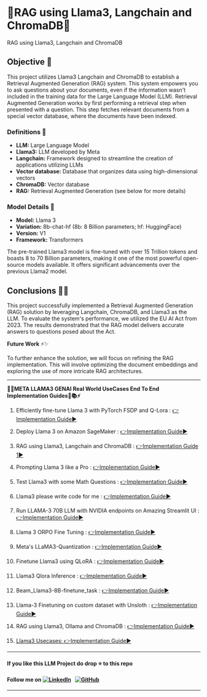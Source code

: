 # 🌟RAG using Llama3, Langchain and ChromaDB💎
RAG using Llama3, Langchain and ChromaDB

## Objective 🎯

This project utilizes Llama3 Langchain and ChromaDB to establish a Retrieval Augmented Generation (RAG) system. This system empowers you to ask questions about your documents, even if the information wasn't included in the training data for the Large Language Model (LLM). Retrieval Augmented Generation works by first performing a retrieval step when presented with a question. This step fetches relevant documents from a special vector database, where the documents have been indexed.

### Definitions 📝

* **LLM:** Large Language Model
* **Llama3:** LLM developed by Meta
* **Langchain:** Framework designed to streamline the creation of applications utilizing LLMs
* **Vector database:** Database that organizes data using high-dimensional vectors
* **ChromaDB:** Vector database
* **RAG:** Retrieval Augmented Generation (see below for more details)

### Model Details 🌟

* **Model:** Llama 3
* **Variation:** 8b-chat-hf (8b: 8 Billion parameters; hf: HuggingFace)
* **Version:** V1
* **Framework:** Transformers

The pre-trained Llama3 model is fine-tuned with over 15 Trillion tokens and boasts 8 to 70 Billion parameters, making it one of the most powerful open-source models available. It offers significant advancements over the previous Llama2 model.


## Conclusions 💯🔥

This project successfully implemented a Retrieval Augmented Generation (RAG) solution by leveraging Langchain, ChromaDB, and Llama3 as the LLM. To evaluate the system's performance, we utilized the EU AI Act from 2023. The results demonstrated that the RAG model delivers accurate answers to questions posed about the Act.

**Future Work** ⚡✨

To further enhance the solution, we will focus on refining the RAG implementation. This will involve optimizing the document embeddings and exploring the use of more intricate RAG architectures.

---
**💎🌟META LLAMA3 GENAI Real World UseCases End To End Implementation Guides📝📚⚡**

1. Efficiently fine-tune Llama 3 with PyTorch FSDP and Q-Lora : [👉Implementation Guide▶️](https://github.com/GURPREETKAURJETHRA/Meta-LLAMA3-GenAI-UseCases-End-To-End-Implementation-Guides/blob/main/GENAI_NOTEBOOKS/fsdp-qlora-distributed-llama3.ipynb)

2. Deploy Llama 3 on Amazon SageMaker : [👉Implementation Guide▶️](https://github.com/GURPREETKAURJETHRA/Meta-LLAMA3-GenAI-UseCases-End-To-End-Implementation-Guides/blob/main/GENAI_NOTEBOOKS/deploy-llama3.ipynb)

3. RAG using Llama3, Langchain and ChromaDB : [👉Implementation Guide 1▶️](https://github.com/GURPREETKAURJETHRA/Meta-LLAMA3-GenAI-UseCases-End-To-End-Implementation-Guides/blob/main/GENAI_NOTEBOOKS/rag-using-llama3-langchain-and-chromadb.ipynb)

4. Prompting Llama 3 like a Pro : [👉Implementation Guide▶️](https://github.com/GURPREETKAURJETHRA/Meta-LLAMA3-GenAI-UseCases-End-To-End-Implementation-Guides/blob/main/GENAI_NOTEBOOKS/prompting-llama-3-like-a-pro.ipynb)

5. Test Llama3 with some Math Questions : [👉Implementation Guide▶️](https://github.com/GURPREETKAURJETHRA/Meta-LLAMA3-GenAI-UseCases-End-To-End-Implementation-Guides/blob/main/GENAI_NOTEBOOKS/test-llama3-with-some-math-questions.ipynb)

6. Llama3 please write code for me : [👉Implementation Guide▶️](https://github.com/GURPREETKAURJETHRA/Meta-LLAMA3-GenAI-UseCases-End-To-End-Implementation-Guides/blob/main/GENAI_NOTEBOOKS/llama3-please-write-code-for-me.ipynb)

7. Run LLAMA-3 70B LLM with NVIDIA endpoints on Amazing Streamlit UI : [👉Implementation Guide▶️](https://github.com/GURPREETKAURJETHRA/LLAMA3-70B-LLM-with-NVIDIA)

8. Llama 3 ORPO Fine Tuning : [👉Implementation Guide▶️](https://github.com/GURPREETKAURJETHRA/Llama-3-ORPO-Fine-Tuning)

9. Meta's LLaMA3-Quantization : [👉Implementation Guide▶️](https://github.com/GURPREETKAURJETHRA/LLaMA3-Quantization)

10. Finetune Llama3 using QLoRA : [👉Implementation Guide▶️](https://github.com/GURPREETKAURJETHRA/Meta-LLAMA3-GenAI-UseCases-End-To-End-Implementation-Guides/blob/main/GENAI_NOTEBOOKS/finetune-llama3-using-qlora.ipynb)

11. Llama3 Qlora Inference : [👉Implementation Guide▶️](https://github.com/GURPREETKAURJETHRA/Meta-LLAMA3-GenAI-UseCases-End-To-End-Implementation-Guides/blob/main/GENAI_NOTEBOOKS/llama3-qlora-inference.ipynb)

12. Beam_Llama3-8B-finetune_task : [👉Implementation Guide▶️](https://github.com/GURPREETKAURJETHRA/Meta-LLAMA3-GenAI-UseCases-End-To-End-Implementation-Guides/blob/main/GENAI_NOTEBOOKS/Beam_Llama3-8B-finetune_task.py)

13. Llama-3 Finetuning on custom dataset with Unsloth : [👉Implementation Guide▶️](https://github.com/GURPREETKAURJETHRA/Meta-LLAMA3-GenAI-UseCases-End-To-End-Implementation-Guides/blob/main/GENAI_NOTEBOOKS/Llama-3_Finetuning_on_custom_dataset_with_unsloth.ipynb)

14. RAG using  Llama3, Ollama and ChromaDB : [👉Implementation Guide▶️](https://github.com/GURPREETKAURJETHRA/Meta-LLAMA3-GenAI-UseCases-End-To-End-Implementation-Guides/blob/main/GENAI_NOTEBOOKS/ollama_llama_chroma_rag.ipynb)
    
15. [Llama3 Usecases: 👉Implementation Guide▶️](https://github.com/GURPREETKAURJETHRA/Meta-LLAMA3-GenAI-UseCases-End-To-End-Implementation-Guides)
---

#### **If you like this LLM Project do drop ⭐ to this repo**
#### Follow me on [![LinkedIn](https://img.shields.io/badge/linkedin-%230077B5.svg?style=for-the-badge&logo=linkedin&logoColor=white)](https://www.linkedin.com/in/gurpreetkaurjethra/) &nbsp; [![GitHub](https://img.shields.io/badge/github-%23121011.svg?style=for-the-badge&logo=github&logoColor=white)](https://github.com/GURPREETKAURJETHRA/)

---
